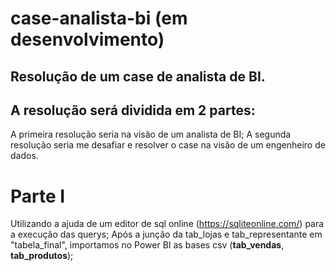 # case-analista-bi (em desenvolvimento)
## Resolução de um case de analista de BI.

## A resolução será dividida em 2 partes:
A primeira resolução seria na visão de um analista de BI;
A segunda resolução seria me desafiar e resolver o case na visão de um engenheiro de dados.

# Parte I
Utilizando a ajuda de um editor de sql online (https://sqliteonline.com/) para a execução das querys;
Após a junção da tab_lojas e tab_representante em "tabela_final", importamos no Power BI as bases csv (**tab_vendas**, **tab_produtos**);

